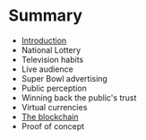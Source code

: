 # Summary

* [Introduction](README.md)
* National Lottery
* Television habits
* Live audience
* Super Bowl advertising
* Public perception
* Winning back the public's trust
* Virtual currencies
* [The blockchain](the-blockchain.md)
* Proof of concept

